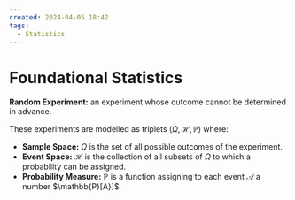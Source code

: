 ```yaml
---
created: 2024-04-05 18:42
tags:
  - Statistics
---
```


# Foundational Statistics

**Random Experiment:** an experiment whose outcome cannot be determined in advance.

These experiments are modelled as triplets $(\Omega, \mathcal{H}, \mathbb{P})$ where:
- **Sample Space:** $\Omega$ is the set of all possible outcomes of the experiment.
- **Event Space:** $\mathcal{H}$ is the collection of all subsets of $\Omega$ to which a probability can be assigned.
- **Probability Measure:**  $\mathbb{P}$ is a function assigning to each event $\mathcal{A}$ a number $\mathbb{P}[A}]$
 